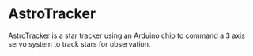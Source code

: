 # AstroTracker
AstroTracker is a star tracker using an Arduino chip to command a 3 axis servo system to track stars for observation.
